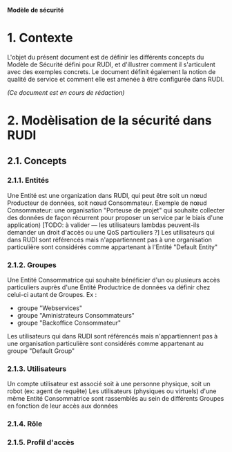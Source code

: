 **Modèle de sécurité**

#
# **1. Contexte**

L'objet du présent document est de définir les différents concepts du Modèle de Sécurité défini pour RUDI, et d'illustrer comment il s'articulent avec des exemples concrets.
Le document définit également la notion de qualité de service et comment elle est amenée à être configurée dans RUDI.

*(Ce document est en cours de rédaction)*

#
# **2. Modèlisation de la sécurité dans RUDI**

## **2.1. Concepts**

### **2.1.1. Entités**
Une Entité est une organization dans RUDI, qui peut être soit un nœud Producteur de données, soit nœud Consommateur.
Exemple de nœud Consommateur: une organisation "Porteuse de projet" qui souhaite collecter des données de façon récurrent pour proposer un service par le biais d'une application)
[TODO: à valider — les utilisateurs lambdas peuvent-ils demander un droit d'accès ou une QoS particuliers ?] 
Les utilisateurs qui dans RUDI sont référencés mais n'appartiennent pas à une organisation particulière sont considérés comme appartenant à l'Entité "Default Entity"

### **2.1.2. Groupes**
Une Entité Consommatrice qui souhaite bénéficier d'un ou plusieurs accès particuliers auprès d'une Entité Productrice de données va définir chez celui-ci autant de Groupes. 
Ex : 
- groupe "Webservices"
- groupe "Aministrateurs Consommateurs" 
- groupe "Backoffice Consommateur"

Les utilisateurs qui dans RUDI sont référencés mais n'appartiennent pas à une organisation particulière sont considérés comme appartenant au groupe "Default Group"

### **2.1.3. Utilisateurs**
Un compte utilisateur est associé soit à une personne physique, soit un robot (ex: agent de requête)
Les utilisateurs (physiques ou virtuels) d'une même Entité Consommatrice sont rassemblés au sein de différents Groupes en fonction de leur accès aux données

### **2.1.4. Rôle**

### **2.1.5. Profil d'accès**

